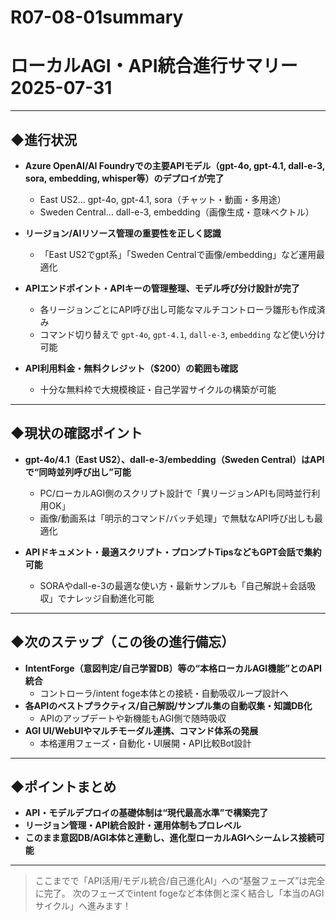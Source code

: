 # R07-08-01summary

# ローカルAGI・API統合進行サマリー 2025-07-31

---

## ◆進行状況

- **Azure OpenAI/AI Foundryでの主要APIモデル（gpt-4o, gpt-4.1, dall-e-3, sora, embedding, whisper等）のデプロイが完了**
    - East US2… gpt-4o, gpt-4.1, sora（チャット・動画・多用途）
    - Sweden Central… dall-e-3, embedding（画像生成・意味ベクトル）

- **リージョン/AIリソース管理の重要性を正しく認識**
    - 「East US2でgpt系」「Sweden Centralで画像/embedding」など運用最適化

- **APIエンドポイント・APIキーの管理整理、モデル呼び分け設計が完了**
    - 各リージョンごとにAPI呼び出し可能なマルチコントローラ雛形も作成済み
    - コマンド切り替えで `gpt-4o`, `gpt-4.1`, `dall-e-3`, `embedding` など使い分け可能

- **API利用料金・無料クレジット（$200）の範囲も確認**
    - 十分な無料枠で大規模検証・自己学習サイクルの構築が可能

---

## ◆現状の確認ポイント

- **gpt-4o/4.1（East US2）、dall-e-3/embedding（Sweden Central）はAPIで“同時並列呼び出し”可能**
    - PC/ローカルAGI側のスクリプト設計で「異リージョンAPIも同時並行利用OK」
    - 画像/動画系は「明示的コマンド/バッチ処理」で無駄なAPI呼び出しも最適化

- **APIドキュメント・最適スクリプト・プロンプトTipsなどもGPT会話で集約可能**
    - SORAやdall-e-3の最適な使い方・最新サンプルも「自己解説＋会話吸収」でナレッジ自動進化可能

---

## ◆次のステップ（この後の進行備忘）

- **IntentForge（意図判定/自己学習DB）等の“本格ローカルAGI機能”とのAPI統合**
    - コントローラ/intent foge本体との接続・自動吸収ループ設計へ
- **各APIのベストプラクティス/自己解説/サンプル集の自動収集・知識DB化**
    - APIのアップデートや新機能もAGI側で随時吸収
- **AGI UI/WebUIやマルチモーダル連携、コマンド体系の発展**
    - 本格運用フェーズ・自動化・UI展開・API比較Bot設計

---

## ◆ポイントまとめ

- **API・モデルデプロイの基礎体制は“現代最高水準”で構築完了**
- **リージョン管理・API統合設計・運用体制もプロレベル**
- **このまま意図DB/AGI本体と連動し、進化型ローカルAGIへシームレス接続可能**

---

> ここまでで「API活用/モデル統合/自己進化AI」への“基盤フェーズ”は完全に完了。
> 次のフェーズでintent fogeなど本体側と深く結合し「本当のAGIサイクル」へ進みます！
